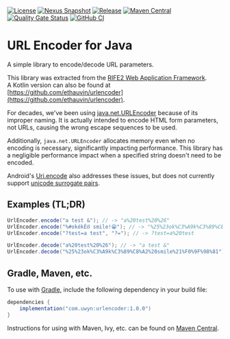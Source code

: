 [![License](https://img.shields.io/badge/license-Apache%20License%202.0-blue.svg)](https://opensource.org/licenses/Apache-2.0)
[![Nexus Snapshot](https://img.shields.io/nexus/s/com.uwyn/urlencoder?server=https%3A%2F%2Fs01.oss.sonatype.org%2F)](https://s01.oss.sonatype.org/content/repositories/snapshots/com/uwyn/urlencoder/)
[![Release](https://img.shields.io/github/release/gbevin/urlencoder.svg)](https://github.com/gbevin/urlencoder/releases/latest)
[![Maven Central](https://maven-badges.herokuapp.com/maven-central/com.uwyn/urlencoder/badge.svg?color=blue)](https://maven-badges.herokuapp.com/maven-central/com.uwyn/urlencoder)
[![Quality Gate Status](https://sonarcloud.io/api/project_badges/measure?project=gbevin_urlencoder&metric=alert_status)](https://sonarcloud.io/dashboard?id=gbevin_urlencoder)
[![GitHub CI](https://github.com/gbevin/urlencoder/actions/workflows/gradle.yml/badge.svg)](https://github.com/gbevin/urlencoder/actions/workflows/gradle.yml)

# URL Encoder for Java

A simple library to encode/decode URL parameters.

This library was extracted from the [RIFE2 Web Application Framework](https://rife2.com).  
A Kotlin version can also be found at [https://github.com/ethauvin/urlencoder](https://github.com/ethauvin/urlencoder).

For decades, we've been using [java.net.URLEncoder](https://docs.oracle.com/en/java/javase/11/docs/api/java.base/java/net/URLEncoder.html)
because of its improper naming. It is actually intended to encode HTML form
parameters, not URLs, causing the wrong escape sequences to be used.

Additionally, `java.net.URLEncoder` allocates memory even when no encoding is
necessary, significantly impacting performance. This library has a negligible
performance impact when a specified string doesn't need to be encoded.

Android's [Uri.encode](https://developer.android.com/reference/android/net/Uri#encode(java.lang.String,%20java.lang.String))
also addresses these issues, but does not currently support [unicode surrogate pairs](https://learn.microsoft.com/en-us/globalization/encoding/surrogate-pairs).


## Examples (TL;DR)

```java
UrlEncoder.encode("a test &"); // -> "a%20test%20%26"
UrlEncoder.encode("%#okékÉȢ smile!😁"); // -> "%25%23ok%C3%A9k%C3%89%C8%A2%20smile%21%F0%9F%98%81"
UrlEncoder.encode("?test=a test", "?="); // -> ?test=a%20test

UrlEncoder.decode("a%20test%20%26"); // -> "a test &"
UrlEncoder.decode("%25%23ok%C3%A9k%C3%89%C8%A2%20smile%21%F0%9F%98%81"); // -> "%#okékÉȢ smile!😁"
```

## Gradle, Maven, etc.
To use with [Gradle](https://gradle.org/), include the following dependency in your build file:

```gradle
dependencies {
    implementation("com.uwyn:urlencoder:1.0.0")
}
```

Instructions for using with Maven, Ivy, etc. can be found on [Maven Central](https://maven-badges.herokuapp.com/maven-central/com.uwyn/urlencoder).
